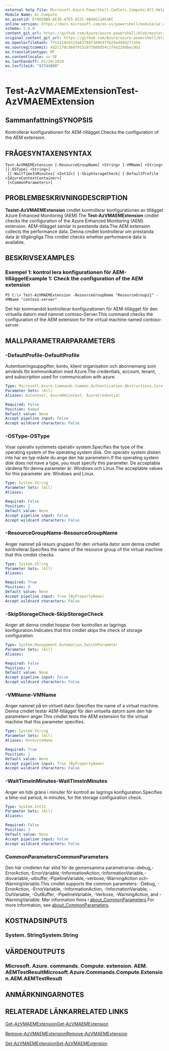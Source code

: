 ```yaml
---
external help file: Microsoft.Azure.PowerShell.Cmdlets.Compute.dll-Help.xml
Module Name: Az.Compute
ms.assetid: 67AED9B8-AE3D-47E5-813C-9B46E11AE46C
online version: https://docs.microsoft.com/en-us/powershell/module/az.compute/test-azvmaemextension
schema: 2.0.0
content_git_url: https://github.com/Azure/azure-powershell/blob/master/src/Compute/Compute/help/Test-AzVMAEMExtension.md
original_content_git_url: https://github.com/Azure/azure-powershell/blob/master/src/Compute/Compute/help/Test-AzVMAEMExtension.md
ms.openlocfilehash: 7fe1219e9124a63784f3d064ffb25ed9d8271356
ms.sourcegitcommit: 4d2c178cd6df9151877b08d54c1f4a228dbec9d1
ms.translationtype: MT
ms.contentlocale: sv-SE
ms.lasthandoff: 01/29/2020
ms.locfileid: "93744898"
---
```

# <span data-ttu-id="74439-101">Test-AzVMAEMExtension</span><span class="sxs-lookup"><span data-stu-id="74439-101">Test-AzVMAEMExtension</span></span>

## <span data-ttu-id="74439-102">Sammanfattning</span><span class="sxs-lookup"><span data-stu-id="74439-102">SYNOPSIS</span></span>
<span data-ttu-id="74439-103">Kontrollerar konfigurationen för AEM-tillägget.</span><span class="sxs-lookup"><span data-stu-id="74439-103">Checks the configuration of the AEM extension.</span></span>

## <span data-ttu-id="74439-104">FRÅGESYNTAXEN</span><span class="sxs-lookup"><span data-stu-id="74439-104">SYNTAX</span></span>

```
Test-AzVMAEMExtension [-ResourceGroupName] <String> [-VMName] <String> [[-OSType] <String>]
 [[-WaitTimeInMinutes] <Int32>] [-SkipStorageCheck] [-DefaultProfile <IAzureContextContainer>]
 [<CommonParameters>]
```

## <span data-ttu-id="74439-105">PROBLEMBESKRIVNING</span><span class="sxs-lookup"><span data-stu-id="74439-105">DESCRIPTION</span></span>
<span data-ttu-id="74439-106">**Testet-AzVMAEMExtension** cmdlet kontrollerar konfigurationen av tillägget Azure Enhanced Monitoring (AEM).</span><span class="sxs-lookup"><span data-stu-id="74439-106">The **Test-AzVMAEMExtension** cmdlet checks the configuration of the Azure Enhanced Monitoring (AEM) extension.</span></span>
<span data-ttu-id="74439-107">AEM-tillägget samlar in prestanda data.</span><span class="sxs-lookup"><span data-stu-id="74439-107">The AEM extension collects the performance data.</span></span>
<span data-ttu-id="74439-108">Denna cmdlet kontrollerar om prestanda data är tillgängliga.</span><span class="sxs-lookup"><span data-stu-id="74439-108">This cmdlet checks whether performance data is available.</span></span>

## <span data-ttu-id="74439-109">BESKRIVS</span><span class="sxs-lookup"><span data-stu-id="74439-109">EXAMPLES</span></span>

### <span data-ttu-id="74439-110">Exempel 1: kontrol lera konfigurationen för AEM-tillägget</span><span class="sxs-lookup"><span data-stu-id="74439-110">Example 1: Check the configuration of the AEM extension</span></span>
```
PS C:\> Test-AzVMAEMExtension -ResourceGroupName "ResourceGroup11" -VMName "contoso-server"
```

<span data-ttu-id="74439-111">Det här kommandot kontrollerar konfigurationen för AEM-tillägget för den virtuella datorn med namnet contoso-Server.</span><span class="sxs-lookup"><span data-stu-id="74439-111">This command checks the configuration of the AEM extension for the virtual machine named contoso-server.</span></span>

## <span data-ttu-id="74439-112">MALLPARAMETRAR</span><span class="sxs-lookup"><span data-stu-id="74439-112">PARAMETERS</span></span>

### <span data-ttu-id="74439-113">-DefaultProfile</span><span class="sxs-lookup"><span data-stu-id="74439-113">-DefaultProfile</span></span>
<span data-ttu-id="74439-114">Autentiseringsuppgifter, konto, klient organisation och abonnemang som används för kommunikation med Azure.</span><span class="sxs-lookup"><span data-stu-id="74439-114">The credentials, account, tenant, and subscription used for communication with azure.</span></span>

```yaml
Type: Microsoft.Azure.Commands.Common.Authentication.Abstractions.Core.IAzureContextContainer
Parameter Sets: (All)
Aliases: AzContext, AzureRmContext, AzureCredential

Required: False
Position: Named
Default value: None
Accept pipeline input: False
Accept wildcard characters: False
```

### <span data-ttu-id="74439-115">-OSType</span><span class="sxs-lookup"><span data-stu-id="74439-115">-OSType</span></span>
<span data-ttu-id="74439-116">Visar operativ systemets operativ system.</span><span class="sxs-lookup"><span data-stu-id="74439-116">Specifies the type of the operating system of the operating system disk.</span></span>
<span data-ttu-id="74439-117">Om operativ system disken inte har en typ måste du ange den här parametern.</span><span class="sxs-lookup"><span data-stu-id="74439-117">If the operating system disk does not have a type, you must specify this parameter.</span></span>
<span data-ttu-id="74439-118">De acceptabla värdena för denna parameter är: Windows och Linux.</span><span class="sxs-lookup"><span data-stu-id="74439-118">The acceptable values for this parameter are: Windows and Linux.</span></span>

```yaml
Type: System.String
Parameter Sets: (All)
Aliases:

Required: False
Position: 2
Default value: None
Accept pipeline input: False
Accept wildcard characters: False
```

### <span data-ttu-id="74439-119">-ResourceGroupName</span><span class="sxs-lookup"><span data-stu-id="74439-119">-ResourceGroupName</span></span>
<span data-ttu-id="74439-120">Anger namnet på resurs gruppen för den virtuella dator som denna cmdlet kontrollerar.</span><span class="sxs-lookup"><span data-stu-id="74439-120">Specifies the name of the resource group of the virtual machine that this cmdlet checks.</span></span>

```yaml
Type: System.String
Parameter Sets: (All)
Aliases:

Required: True
Position: 0
Default value: None
Accept pipeline input: True (ByPropertyName)
Accept wildcard characters: False
```

### <span data-ttu-id="74439-121">-SkipStorageCheck</span><span class="sxs-lookup"><span data-stu-id="74439-121">-SkipStorageCheck</span></span>
<span data-ttu-id="74439-122">Anger att denna cmdlet hoppar över kontrollen av lagrings konfiguration.</span><span class="sxs-lookup"><span data-stu-id="74439-122">Indicates that this cmdlet skips the check of storage configuration.</span></span>

```yaml
Type: System.Management.Automation.SwitchParameter
Parameter Sets: (All)
Aliases:

Required: False
Position: 4
Default value: None
Accept pipeline input: False
Accept wildcard characters: False
```

### <span data-ttu-id="74439-123">-VMName</span><span class="sxs-lookup"><span data-stu-id="74439-123">-VMName</span></span>
<span data-ttu-id="74439-124">Anger namnet på en virtuell dator.</span><span class="sxs-lookup"><span data-stu-id="74439-124">Specifies the name of a virtual machine.</span></span>
<span data-ttu-id="74439-125">Denna cmdlet testar AEM-tillägget för den virtuella datorn som den här parametern anger.</span><span class="sxs-lookup"><span data-stu-id="74439-125">This cmdlet tests the AEM extension for the virtual machine that this parameter specifies.</span></span>

```yaml
Type: System.String
Parameter Sets: (All)
Aliases: ResourceName

Required: True
Position: 1
Default value: None
Accept pipeline input: True (ByPropertyName)
Accept wildcard characters: False
```

### <span data-ttu-id="74439-126">-WaitTimeInMinutes</span><span class="sxs-lookup"><span data-stu-id="74439-126">-WaitTimeInMinutes</span></span>
<span data-ttu-id="74439-127">Anger en tids gräns i minuter för kontroll av lagrings konfiguration.</span><span class="sxs-lookup"><span data-stu-id="74439-127">Specifies a time-out period, in minutes, for the storage configuration check.</span></span>

```yaml
Type: System.Int32
Parameter Sets: (All)
Aliases:

Required: False
Position: 3
Default value: None
Accept pipeline input: False
Accept wildcard characters: False
```

### <span data-ttu-id="74439-128">CommonParameters</span><span class="sxs-lookup"><span data-stu-id="74439-128">CommonParameters</span></span>
<span data-ttu-id="74439-129">Den här cmdleten har stöd för de gemensamma parametrarna:-debug,-ErrorAction,-ErrorVariable,-InformationAction,-InformationVariable,-disvariable,-utbuffer,-PipelineVariable,-verbose,-WarningAction och-WarningVariable.</span><span class="sxs-lookup"><span data-stu-id="74439-129">This cmdlet supports the common parameters: -Debug, -ErrorAction, -ErrorVariable, -InformationAction, -InformationVariable, -OutVariable, -OutBuffer, -PipelineVariable, -Verbose, -WarningAction, and -WarningVariable.</span></span> <span data-ttu-id="74439-130">Mer information finns i [about_CommonParameters](https://go.microsoft.com/fwlink/?LinkID=113216).</span><span class="sxs-lookup"><span data-stu-id="74439-130">For more information, see [about_CommonParameters](https://go.microsoft.com/fwlink/?LinkID=113216).</span></span>

## <span data-ttu-id="74439-131">KOSTNADS</span><span class="sxs-lookup"><span data-stu-id="74439-131">INPUTS</span></span>

### <span data-ttu-id="74439-132">System. String</span><span class="sxs-lookup"><span data-stu-id="74439-132">System.String</span></span>

## <span data-ttu-id="74439-133">VÄRDEN</span><span class="sxs-lookup"><span data-stu-id="74439-133">OUTPUTS</span></span>

### <span data-ttu-id="74439-134">Microsoft. Azure. commands. Compute. extension. AEM. AEMTestResult</span><span class="sxs-lookup"><span data-stu-id="74439-134">Microsoft.Azure.Commands.Compute.Extension.AEM.AEMTestResult</span></span>

## <span data-ttu-id="74439-135">ANMÄRKNINGAR</span><span class="sxs-lookup"><span data-stu-id="74439-135">NOTES</span></span>

## <span data-ttu-id="74439-136">RELATERADE LÄNKAR</span><span class="sxs-lookup"><span data-stu-id="74439-136">RELATED LINKS</span></span>

[<span data-ttu-id="74439-137">Get-AzVMAEMExtension</span><span class="sxs-lookup"><span data-stu-id="74439-137">Get-AzVMAEMExtension</span></span>](./Get-AzVMAEMExtension.md)

[<span data-ttu-id="74439-138">Remove-AzVMAEMExtension</span><span class="sxs-lookup"><span data-stu-id="74439-138">Remove-AzVMAEMExtension</span></span>](./Remove-AzVMAEMExtension.md)

[<span data-ttu-id="74439-139">Set-AzVMAEMExtension</span><span class="sxs-lookup"><span data-stu-id="74439-139">Set-AzVMAEMExtension</span></span>](./Set-AzVMAEMExtension.md)


